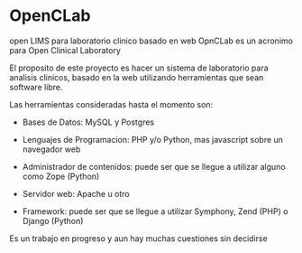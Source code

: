 OpenCLab
========

open LIMS para laboratorio clinico basado en web
OpnCLab es un acronimo para Open Clinical Laboratory

El proposito de este proyecto es hacer un sistema de laboratorio para analisis clinicos, basado en la web utilizando herramientas que sean software libre.

Las herramientas consideradas hasta el momento son:
- Bases de Datos: MySQL y Postgres

- Lenguajes de Programacion: PHP y/o Python, mas javascript sobre un navegador web

- Administrador de contenidos: puede ser que se llegue a utilizar alguno como Zope (Python)

- Servidor web: Apache u otro

- Framework: puede ser que se llegue a utilizar Symphony, Zend (PHP) o Django (Python)

Es un trabajo en progreso y aun hay muchas cuestiones sin decidirse 





